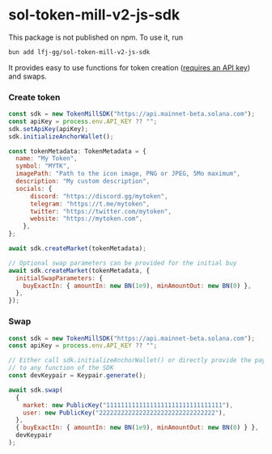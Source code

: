 # sol-token-mill-v2-js-sdk

This package is not published on npm. To use it, run 

```bash
bun add lfj-gg/sol-token-mill-v2-js-sdk
```

It provides easy to use functions for token creation ([requires an API key](https://developers.lfj.gg/lfj-dex-api/api-access-requests)) and swaps.

### Create token

```js
const sdk = new TokenMillSDK("https://api.mainnet-beta.solana.com");
const apiKey = process.env.API_KEY ?? "";
sdk.setApiKey(apiKey);
sdk.initializeAnchorWallet();

const tokenMetadata: TokenMetadata = {
  name: "My Token",
  symbol: "MYTK",
  imagePath: "Path to the icon image, PNG or JPEG, 5Mo maximum",
  description: "My custom description",
  socials: {
      discord: "https://discord.gg/mytoken",
      telegram: "https://t.me/mytoken",
      twitter: "https://twitter.com/mytoken",
      website: "https://mytoken.com",
    },
};

await sdk.createMarket(tokenMetadata);

// Optional swap parameters can be provided for the initial buy
await sdk.createMarket(tokenMetadata, {
  initialSwapParameters: {
    buyExactIn: { amountIn: new BN(1e9), minAmountOut: new BN(0) },
  },
});
```

### Swap

```js
const sdk = new TokenMillSDK("https://api.mainnet-beta.solana.com");
const apiKey = process.env.API_KEY ?? "";

// Either call sdk.initializeAnchorWallet() or directly provide the payer keypair 
// to any function of the SDK
const devKeypair = Keypair.generate();

await sdk.swap(
  {
    market: new PublicKey("11111111111111111111111111111111"),
    user: new PublicKey("22222222222222222222222222222222"),
  },
  { buyExactIn: { amountIn: new BN(1e9), minAmountOut: new BN(0) } },
  devKeypair
);
```